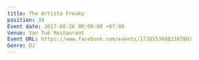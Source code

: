 ```yaml
---
title: The Artista Freaky
position: 39
Event date: 2017-08-26 00:00:00 +07:00
Venue: Vạn Tuế Restaurant
Event URL: https://www.facebook.com/events/1720553608238780/
Genre: DJ
---
```


